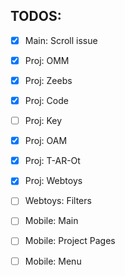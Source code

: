 ## TODOS: 
- [x] Main: Scroll issue
- [x] Proj: OMM
- [x] Proj: Zeebs
- [x] Proj: Code
- [ ] Proj: Key
- [x] Proj: OAM
- [x] Proj: T-AR-Ot
- [x] Proj: Webtoys 
- [ ] Webtoys: Filters
- [ ] Mobile: Main
- [ ] Mobile: Project Pages
- [ ] Mobile: Menu


